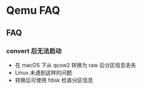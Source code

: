# Qemu FAQ

## FAQ

### convert 后无法启动

* 在 macOS 下从 qcow2 转换为 raw 后分区信息丢失
* Linux 未遇到这样的问题
* 转换后可使用 fdisk 检查分区信息
